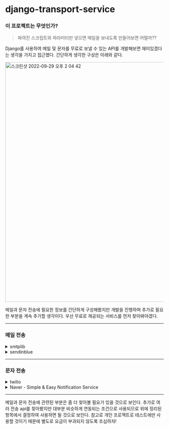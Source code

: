 # django-transport-service

### 이 프로젝트는 무엇인가?

> 짜여진 스크립트와 파라미터만 넣으면 메일을 보내도록 만들어보면 어떨까??

 Django를 사용하여 메일 및 문자를 무료로 보낼 수 있는 API를 개발해보면 재미있겠다는 생각을 가지고 접근했다. 간단하게 생각한 구상은 아래와 같다.
 
<img width="761" alt="스크린샷 2022-09-29 오후 2 04 42" src="https://user-images.githubusercontent.com/21365949/192948709-0d7252b8-16ad-4c34-bad7-a375b589c449.png">

메일과 문자 전송에 필요한 정보를 간단하게 구성해봤지만 개발을 진행하며 추가로 필요한 부분을 계속 추가할 생각이다. 우선 무료로 제공되는 서비스를 먼저 찾아봐야겠다.

---
### 메일 전송


<details>
<summary>smtplib</summary>  

#### 소개
google, naver 등의 SMTP 서버를 계정 연동으로 사용할 수 있다. 첨부파일도 함께 보낼 수 있기 때문에 테스트 진행 예정이다.  

### 참조
- https://docs.python.org/ko/3/library/smtplib.html
</details>

<details>
<summary>sendinblue</summary>  

#### 소개
무료로 하루 300개까지는 메일을 전송할 수 있다. 그 이후로는 금액을 지불해야한다.

#### Example
``` python
from __future__ import print_function
import sib_api_v3_sdk
from sib_api_v3_sdk.rest import ApiException

configuration = sib_api_v3_sdk.Configuration()
configuration.api_key['api-key'] = 'YOUR API KEY'

api_instance = sib_api_v3_sdk.TransactionalEmailsApi(sib_api_v3_sdk.ApiClient(configuration))
subject = "from the Python SDK!"
sender = {"name":"Sendinblue","email":"contact@sendinblue.com"}
replyTo = {"name":"Sendinblue","email":"contact@sendinblue.com"}
html_content = "<html><body><h1>This is my first transactional email </h1></body></html>"
to = [{"email":"example@example.com","name":"Jane Doe"}]
params = {"parameter":"My param value","subject":"New Subject"}
send_smtp_email = sib_api_v3_sdk.SendSmtpEmail(to=to, bcc=bcc, cc=cc, reply_to=reply_to, headers=headers, html_content=html_content, sender=sender, subject=subject)

try:
    api_response = api_instance.send_transac_email(send_smtp_email)
    print(api_response)
except ApiException as e:
    print("Exception when calling SMTPApi->send_transac_email: %s\n" % e)
```  

#### 참조
- https://developers.sendinblue.com/recipes
- https://github.com/sendinblue/APIv3-python-library
</details>

---
### 문자 전송

<details>
<summary>twilio</summary>  

#### 소개
회원가입하면 일정 금액까지 무료로 문자 전송을 제공해주는 서비스, 이후로는 유로로 사용해야한다.

### 참조
- https://www.twilio.com/docs/libraries/python
</details>

<details>
<summary>Naver - Simple & Easy Notification Service</summary>  

#### 소개
월 50건까지는 무료로 사용 가능하다.

### 참조
- https://www.ncloud.com/product/applicationService/sens
</details>

---  

메일과 문자 전송에 관련된 부분은 좀 더 찾아볼 필요가 있을 것으로 보인다. 추가로 여러 전송 api를 찾아봤지만 대부분 비슷하게 연동되는 조건으로 사용되므로 위에 정리된 항목에서 결정하여 사용하면 될 것으로 보인다. 참고로 개인 프로젝트로 테스트에만 사용할 것이기 때문에 별도로 요금이 부과되지 않도록 조심하자!

